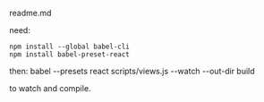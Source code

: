 readme.md

need:

	npm install --global babel-cli
	npm install babel-preset-react

then: 
	babel --presets react scripts/views.js --watch --out-dir build

to watch and compile.
